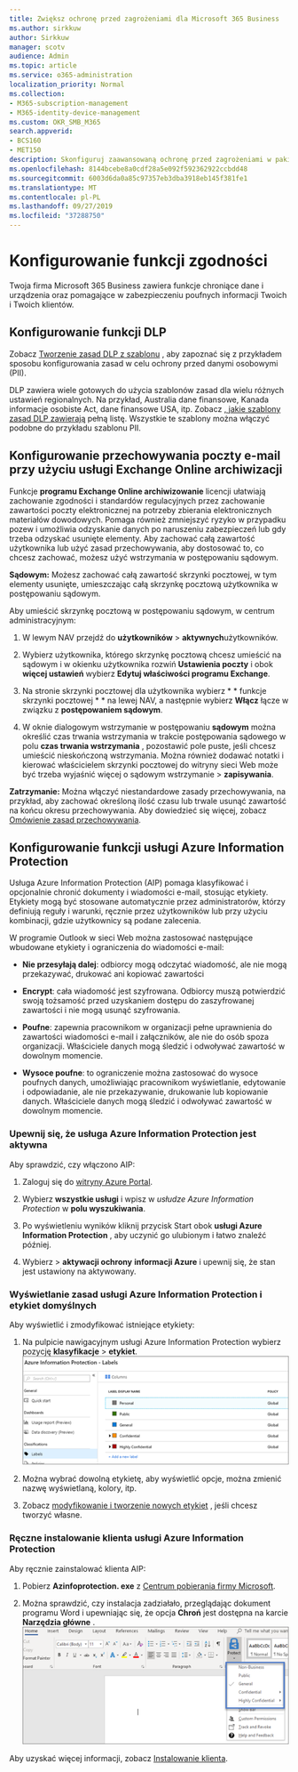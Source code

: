 ```yaml
---
title: Zwiększ ochronę przed zagrożeniami dla Microsoft 365 Business
ms.author: sirkkuw
author: Sirkkuw
manager: scotv
audience: Admin
ms.topic: article
ms.service: o365-administration
localization_priority: Normal
ms.collection:
- M365-subscription-management
- M365-identity-device-management
ms.custom: OKR_SMB_M365
search.appverid:
- BCS160
- MET150
description: Skonfiguruj zaawansowaną ochronę przed zagrożeniami w pakiecie Office 365 i Chroń poufne dane.
ms.openlocfilehash: 8144bcebe8a0cdf28a5e092f592362922ccbdd48
ms.sourcegitcommit: 6003d6da0a85c97357eb3dba3918eb145f381fe1
ms.translationtype: MT
ms.contentlocale: pl-PL
ms.lasthandoff: 09/27/2019
ms.locfileid: "37288750"
---
```

# <a name="set-up-compliance-features"></a>Konfigurowanie funkcji zgodności

Twoja firma Microsoft 365 Business zawiera funkcje chroniące dane i urządzenia oraz pomagające w zabezpieczeniu poufnych informacji Twoich i Twoich klientów.

## <a name="set-up-dlp-features"></a>Konfigurowanie funkcji DLP

Zobacz [Tworzenie zasad DLP z szablonu](https://support.office.com/article/59414438-99f5-488b-975c-5023f2254369) , aby zapoznać się z przykładem sposobu konfigurowania zasad w celu ochrony przed danymi osobowymi (PII). 
  
DLP zawiera wiele gotowych do użycia szablonów zasad dla wielu różnych ustawień regionalnych. Na przykład, Australia dane finansowe, Kanada informacje osobiste Act, dane finansowe USA, itp. Zobacz [, jakie szablony zasad DLP zawierają](https://support.office.com/article/c2e588d3-8f4f-4937-a286-8c399f28953a) pełną listę. Wszystkie te szablony można włączyć podobne do przykładu szablonu PII. 
  
## <a name="set-up-email-retention-with-exchange-online-archiving"></a>Konfigurowanie przechowywania poczty e-mail przy użyciu usługi Exchange Online archiwizacji

 Funkcje **programu Exchange Online archiwizowanie** licencji ułatwiają zachowanie zgodności i standardów regulacyjnych przez zachowanie zawartości poczty elektronicznej na potrzeby zbierania elektronicznych materiałów dowodowych. Pomaga również zmniejszyć ryzyko w przypadku pozew i umożliwia odzyskanie danych po naruszeniu zabezpieczeń lub gdy trzeba odzyskać usunięte elementy. Aby zachować całą zawartość użytkownika lub użyć zasad przechowywania, aby dostosować to, co chcesz zachować, możesz użyć wstrzymania w postępowaniu sądowym.
  
**Sądowym:** Możesz zachować całą zawartość skrzynki pocztowej, w tym elementy usunięte, umieszczając całą skrzynkę pocztową użytkownika w postępowaniu sądowym. 
    
Aby umieścić skrzynkę pocztową w postępowaniu sądowym, w centrum administracyjnym:
    
1. W lewym NAV przejdź do **użytkowników** \> **aktywnych**użytkowników.
    
2. Wybierz użytkownika, którego skrzynkę pocztową chcesz umieścić na sądowym i w okienku użytkownika rozwiń **Ustawienia poczty** i obok **więcej ustawień** wybierz **Edytuj właściwości programu Exchange**.
    
3. Na stronie skrzynki pocztowej dla użytkownika wybierz * * funkcje skrzynki pocztowej * * na lewej NAV, a następnie wybierz **Włącz** łącze w związku z **postępowaniem sądowym**.
    
4. W oknie dialogowym wstrzymanie w postępowaniu **sądowym** można określić czas trwania wstrzymania w trakcie postępowania sądowego w polu **czas trwania wstrzymania** , pozostawić pole puste, jeśli chcesz umieścić nieskończoną wstrzymania. Można również dodawać notatki i kierować właścicielem skrzynki pocztowej do witryny sieci Web może być trzeba wyjaśnić więcej o sądowym wstrzymanie \> **zapisywania**.
    
**Zatrzymanie:** Można włączyć niestandardowe zasady przechowywania, na przykład, aby zachować określoną ilość czasu lub trwale usunąć zawartość na końcu okresu przechowywania. Aby dowiedzieć się więcej, zobacz [Omówienie zasad przechowywania](https://support.office.com/article/5e377752-700d-4870-9b6d-12bfc12d2423).

## <a name="set-up-azure-information-protection-features"></a>Konfigurowanie funkcji usługi Azure Information Protection

Usługa Azure Information Protection (AIP) pomaga klasyfikować i opcjonalnie chronić dokumenty i wiadomości e-mail, stosując etykiety. Etykiety mogą być stosowane automatycznie przez administratorów, którzy definiują reguły i warunki, ręcznie przez użytkowników lub przy użyciu kombinacji, gdzie użytkownicy są podane zalecenia.

W programie Outlook w sieci Web można zastosować następujące wbudowane etykiety i ograniczenia do wiadomości e-mail:
  
- **Nie przesyłają dalej**: odbiorcy mogą odczytać wiadomość, ale nie mogą przekazywać, drukować ani kopiować zawartości
    
- **Encrypt**: cała wiadomość jest szyfrowana. Odbiorcy muszą potwierdzić swoją tożsamość przed uzyskaniem dostępu do zaszyfrowanej zawartości i nie mogą usunąć szyfrowania.
    
- **Poufne**: zapewnia pracownikom w organizacji pełne uprawnienia do zawartości wiadomości e-mail i załączników, ale nie do osób spoza organizacji. Właściciele danych mogą śledzić i odwoływać zawartość w dowolnym momencie.
    
- **Wysoce poufne**: to ograniczenie można zastosować do wysoce poufnych danych, umożliwiając pracownikom wyświetlanie, edytowanie i odpowiadanie, ale nie przekazywanie, drukowanie lub kopiowanie danych. Właściciele danych mogą śledzić i odwoływać zawartość w dowolnym momencie.

### <a name="make-sure-azure-information-protection-is-activated"></a>Upewnij się, że usługa Azure Information Protection jest aktywna

Aby sprawdzić, czy włączono AIP:

1. Zaloguj się do [witryny Azure Portal](https://portal.azure.com/).

2. Wybierz **wszystkie usługi** i wpisz w *usłudze Azure Information Protection* w **polu wyszukiwania**.

3. Po wyświetleniu wyników kliknij przycisk Start obok **usługi Azure Information Protection** , aby uczynić go ulubionym i łatwo znaleźć później.

4. Wybierz \> **aktywacji ochrony** **informacji Azure** i upewnij się, że stan jest ustawiony na aktywowany. 

### <a name="view-the-azure-information-protection-policy-and-default-labels"></a>Wyświetlanie zasad usługi Azure Information Protection i etykiet domyślnych 

Aby wyświetlić i zmodyfikować istniejące etykiety:

1. Na pulpicie nawigacyjnym usługi Azure Information Protection wybierz pozycję **klasyfikacje** \> **etykiet**. <br/>![Standardowe etykiety dla usługi Azure Information Protection.](media/AIPLabels.png)

2. Można wybrać dowolną etykietę, aby wyświetlić opcje, można zmienić nazwę wyświetlaną, kolory, itp.
 
3. Zobacz [modyfikowanie i tworzenie nowych etykiet](https://docs.microsoft.com/azure/information-protection/infoprotect-tutorial-step2) , jeśli chcesz tworzyć własne. 

### <a name="install-the-azure-information-protection-client-manually"></a>Ręczne instalowanie klienta usługi Azure Information Protection

Aby ręcznie zainstalować klienta AIP:

1. Pobierz **Azinfoprotection. exe** z [Centrum pobierania firmy Microsoft](https://www.microsoft.com/download/details.aspx?id=53018).
 
2. Można sprawdzić, czy instalacja zadziałało, przeglądając dokument programu Word i upewniając się, że opcja **Chroń** jest dostępna na karcie **Narzędzia główne** . <br/>![Karta ochrona listy rozwijanej w dokumencie programu Word.](media/Word_Protect.png)

Aby uzyskać więcej informacji, zobacz [Instalowanie klienta](https://docs.microsoft.com/azure/information-protection/infoprotect-tutorial-step3).
